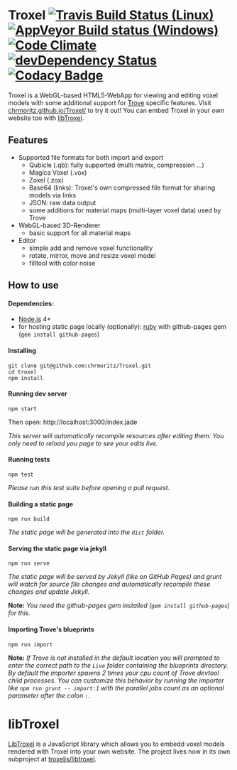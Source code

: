 Troxel [![Travis Build Status (Linux)](https://travis-ci.org/chrmoritz/Troxel.svg?branch=master)](https://travis-ci.org/chrmoritz/Troxel) [![AppVeyor Build status (Windows)](https://ci.appveyor.com/api/projects/status/glwcnbd0k2qh6f29/branch/master?svg=true)](https://ci.appveyor.com/project/chrmoritz/troxel/branch/master) [![Code Climate](https://codeclimate.com/github/chrmoritz/Troxel/badges/gpa.svg)](https://codeclimate.com/github/chrmoritz/Troxel)  [![devDependency Status](https://david-dm.org/chrmoritz/Troxel/dev-status.svg)](https://david-dm.org/chrmoritz/Troxel#info=devDependencies) [![Codacy Badge](https://api.codacy.com/project/badge/grade/03e55ccb36d94a9eab093851d8b3ca99)](https://www.codacy.com/app/chrmoritz/Troxel)
======

Troxel is a WebGL-based HTML5-WebApp for viewing and editing voxel models with some additional support for [Trove](http://www.trionworlds.com/trove/) specific features.  Visit [chrmoritz.github.io/Troxel/](https://chrmoritz.github.io/Troxel/) to try it out! You can embed Troxel in your own website too with [libTroxel](#libtroxel).

## Features ##
* Supported file formats for both import and export
  * Qubicle (.qb): fully supported (multi matrix, compression ...)
  * Magica Voxel (.vox)
  * Zoxel (.zox)
  * Base64 (links): Troxel's own compressed file format for sharing models via links
  * JSON: raw data output
  * some additions for material maps (multi-layer voxel data) used by Trove
* WebGL-based 3D-Renderer
  * basic support for all material maps
* Editor
  * simple add and remove voxel functionality
  * rotate, mirror, move and resize voxel model
  * filltool with color noise

## How to use
#### Dependencies:
* [Node.js](https://nodejs.org/) 4+
* for hosting static page locally (optionally): [ruby](https://www.ruby-lang.org/) with github-pages gem (`gem install github-pages`)

#### Installing
```
git clone git@github.com:chrmoritz/Troxel.git
cd troxel
npm install
```
#### Running dev server
```
npm start
```
Then open: http://localhost:3000/index.jade

*This server will automatically recompile resources after editing them. You only need to reload you page to see your edits live.*

#### Running tests
```
npm test
```
*Please run this test suite before opening a pull request.*

#### Building a static page
```
npm run build
```
*The static page will be generated into the `dist` folder.*

#### Serving the static page via jekyll
```
npm run serve
```
*The static page will be served by Jekyll (like on GitHub Pages) and grunt will watch for source file changes and automatically recompile these changes and update Jekyll.*

**Note:** *You need the github-pages gem installed (`gem install github-pages`) for this.*

#### Importing Trove's blueprints
```
npm run import
```
**Note:** *If Trove is not installed in the default location you will prompted to enter the correct path to the `Live` folder containing the blueprints directory. By default the importer spawns 2 times your cpu count of Trove devtool child processes. You can customize this behavior by running the importer like `npm run grunt -- import:1` with the parallel jobs count as an optional parameter after the colon `:`.*

libTroxel
======

[LibTroxel](https://github.com/troxeljs/libtroxel) is a JavaScript library which allows you to embedd voxel models rendered with Troxel into your own website. The project lives now in its own subproject at [troxeljs/libtroxel](https://github.com/troxeljs/libtroxel).
